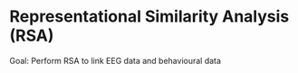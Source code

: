 # Representational Similarity Analysis (RSA)

Goal: Perform RSA to link EEG data and behavioural data



